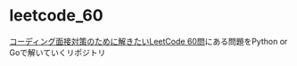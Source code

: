 # leetcode_60
[コーディング面接対策のために解きたいLeetCode 60問](https://1kohei1.com/leetcode/)にある問題をPython or Goで解いていくリポジトリ
